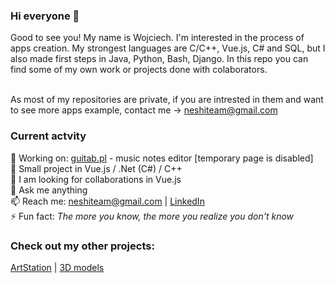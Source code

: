 ### Hi everyone 👋

Good to see you! My name is Wojciech. I'm interested in the process of apps creation. My strongest languages are C/C++, Vue.js, C# and SQL, but I also made first steps in Java, Python, Bash, Django. In this repo you can find some of my own work or projects done with colaborators. <br/><br/>

As most of my repositories are private, if you are intrested in them and want to see more apps example, contact me -> neshiteam@gmail.com

### Current actvity

🔭 Working on: [guitab.pl](https://guitab.pl) - music notes editor [temporary page is disabled]<br/>
🌱 Small project in Vue.js / .Net (C#) / C++ <br/>
👯  I am looking for collaborations in Vue.js <br/>
💬 Ask me anything <br/>
📫 Reach me: neshiteam@gmail.com | [LinkedIn](https://www.linkedin.com/in/wojciech-ziębicki-3b883b1b5) <br/> 
⚡ Fun fact: *The more you know, the more you realize you don't know* <br/>

### Check out my other projects:
[ArtStation](https://n3shi.artstation.com)  |  [3D models](https://sketchfab.com/N3shi)  


